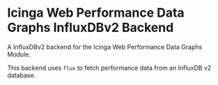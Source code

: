 # Icinga Web Performance Data Graphs InfluxDBv2 Backend

A InfluxDBv2 backend for the Icinga Web Performance Data Graphs Module.

This backend uses `flux` to fetch performance data from an InfluxDB v2 database.
